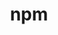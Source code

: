 ---
blog: https://blog.npmjs.com/
github: npm
logohandle: npmjs
sort: npmjs
title: npm
twitter: npmjs
website: https://www.npmjs.com/
wikipedia: https://en.wikipedia.org/wiki/Npm_(software)
---